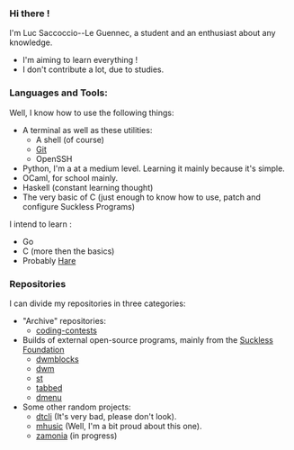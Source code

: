 ### Hi there !

I'm Luc Saccoccio--Le Guennec, a student and an enthusiast about any knowledge.

- I'm aiming to learn everything !
- I don't contribute a lot, due to studies.

### Languages and Tools:

Well, I know how to use the following things:
- A terminal as well as these utilities:
  - A shell (of course)
  - [Git](https://git-scm.com/)
  - OpenSSH
- Python, I'm a at a medium level. Learning it mainly because it's simple.
- OCaml, for school mainly.
- Haskell (constant learning thought)
- The very basic of C (just enough to know how to use, patch and configure Suckless Programs)

I intend to learn :
- Go
- C (more then the basics)
- Probably [Hare](https://harelang.org/)
### Repositories

I can divide my repositories in three categories:
- "Archive" repositories:
  - [coding-contests](https://github.com/Luc-Saccoccio/coding-contests)
- Builds of external open-source programs, mainly from the [Suckless Foundation](https://suckless.org/rocks/)
  - [dwmblocks](https://github.com/Luc-Saccoccio/dwmblocks)
  - [dwm](https://github.com/Luc-Saccoccio/dwm)
  - [st](https://github.com/Luc-Saccoccio/st)
  - [tabbed](https://github.com/Luc-Saccoccio/tabbed)
  - [dmenu](https://github.com/Luc-Saccoccio/dmenu)
- Some other random projects:
  - [dtcli](https://github.com/Luc-Saccoccio/dtcli) (It's very bad, please don't look).
  - [mhusic](https://github.com/Luc-Saccoccio/muhsic) (Well, I'm a bit proud about this one).
  - [zamonia](https://github.com/Luc-Saccoccio/zamonia) (in progress)
